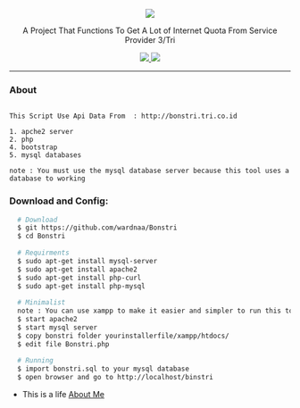 <p align="center">
  <img src="https://img.ponselgue.com/2018/10/BONSTRIASLI-1.png">
  <p align="center">A Project That Functions To Get A Lot of 
Internet Quota From Service Provider 3/Tri  </p>

  <p align="center">
    <a href="https://twitter.com/AWardanaaa">
      <img src="https://img.shields.io/twitter/url?url=https%3A%2F%2Ftwitter.com%2FAWardanaaa">
    </a>
    <a href="https://github.com/wardnaa/InfCorn">
      <img src="https://img.shields.io/badge/version-1.0-blue.svg">
    </a>
  </p>
</p>

---


### About
```

This Script Use Api Data From  : http://bonstri.tri.co.id

1. apche2 server
2. php
4. bootstrap
5. mysql databases

note : You must use the mysql database server because this tool uses a database to working
```

### Download and Config:
```bash
  # Download
  $ git https://github.com/wardnaa/Bonstri
  $ cd Bonstri
    
  # Requirments
  $ sudo apt-get install mysql-server
  $ sudo apt-get install apache2
  $ sudo apt-get install php-curl
  $ sudo apt-get install php-mysql
  
  # Minimalist
  note : You can use xampp to make it easier and simpler to run this tool
  $ start apache2 
  $ start mysql server
  $ copy bonstri folder yourinstallerfile/xampp/htdocs/
  $ edit file Bonstri.php
  
  # Running
  $ import bonstri.sql to your mysql database
  $ open browser and go to http://localhost/binstri

```

- This is a life [About Me](https://www.instagram.com/wardnaa.a)
